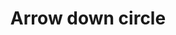 ---
title: Arrow down circle
tags:
icon: arrow-down-circle
svg: '<svg xmlns="http://www.w3.org/2000/svg" width="24" height="24" fill="none" viewBox="0 0 24 24" stroke-width="1.5" stroke-linecap="round" stroke-linejoin="round" stroke="currentColor"><circle cx="12" cy="12.5" r="9"/><path d="M12 8v9m3.5-3.5L12 17l-3.5-3.5"/></svg>'
---